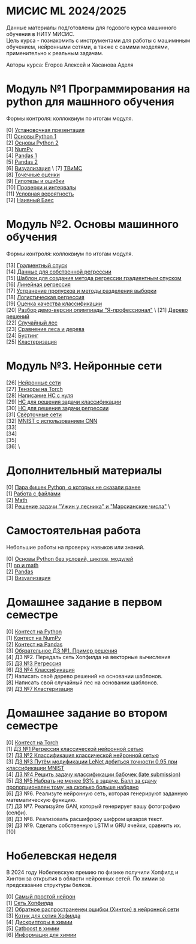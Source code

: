 # МИСИС ML 2024/2025

Данные материалы подготовлены для годового курса машинного обучения в НИТУ МИСИС. \
Цель курса - познакомить с инструментами для работы с машимнным обучением, нейронными сетями, а также с самими моделями, применительно к реальным задачам. 

Авторы курса: Егоров Алексей и Хасанова Аделя

# Модуль №1 Программирования на python для машнного обучения

Формы контроля: коллоквиум по итогам модуля.

[0] [Установочная презентация](https://github.com/ShadarRim/24MISISAI/blob/main/%D0%92%D0%B2%D0%B5%D0%B4%D0%B5%D0%BD%D0%B8%D0%B5%20ML%201.pptx) \
[1] [Основы Python 1](https://github.com/ShadarRim/24MISISAI/blob/main/00_%D0%9E%D1%81%D0%BD%D0%BE%D0%B2%D1%8B_Python_1.ipynb) \
[2] [Основы Python 2](https://github.com/ShadarRim/24MISISAI/blob/main/01_%D0%9E%D1%81%D0%BD%D0%BE%D0%B2%D1%8B_Python_2.ipynb) \
[3] [NumPy](https://github.com/ShadarRim/24MISISAI/blob/main/02_Numpy.ipynb) \
[4] [Pandas 1](https://github.com/ShadarRim/24MISISAI/blob/main/03_Pandas.ipynb) \
[5] [Pandas 2](https://github.com/ShadarRim/24MISISAI/blob/main/04_Pandas.ipynb) \
[6] [Визуализация](https://github.com/ShadarRim/24MISISAI/blob/main/05_%D0%92%D0%B8%D0%B7%D1%83%D0%B0%D0%BB%D0%B8%D0%B7%D0%B0%D1%86%D0%B8%D1%8F_(Matplotlib%2C_seaborn).ipynb) \
[7] [ТВиМС](https://github.com/ShadarRim/24MISISAI/blob/main/07_%D0%97%D0%BD%D0%B0%D0%BA%D0%BE%D0%BC%D1%81%D1%82%D0%B2%D0%BE%20%D1%81%20%D1%8D%D0%BB%D0%B5%D0%BC%D0%B5%D0%BD%D1%82%D0%B0%D0%BC%D0%B8%20%D0%A2%D0%92%D0%B8%D0%9C%D0%A1.ipynb) \
[8] [Точечные оценки](https://github.com/ShadarRim/24MISISAI/blob/main/08_%D0%A2%D0%BE%D1%87%D0%B5%D1%87%D0%BD%D1%8B%D0%B5%20%D0%BE%D1%86%D0%B5%D0%BD%D0%BA%D0%B8%20%D0%A2%D0%92%D0%B8%D0%9C%D0%A1.ipynb) \
[9] [Гипотезы и ошибки](https://github.com/ShadarRim/24MISISAI/blob/main/09_%D0%93%D0%B8%D0%BF%D0%BE%D1%82%D0%B5%D0%B7%D1%8B%20%D0%B8%20%D0%BE%D1%88%D0%B8%D0%B1%D0%BA%D0%B8.ipynb) \
[10] [Проверки и интервалы](https://github.com/ShadarRim/24MISISAI/blob/main/10_%D0%9F%D1%80%D0%BE%D0%B2%D0%B5%D1%80%D0%BA%D0%B8.ipynb) \
[11] [Условная вероятность](https://github.com/ShadarRim/24MISISAI/blob/main/13_%D0%A3%D1%81%D0%BB%D0%BE%D0%B2%D0%BD%D0%B0%D1%8F%20%D0%B2%D0%B5%D1%80%D0%BE%D1%8F%D1%82%D0%BD%D0%BE%D1%81%D1%82%D1%8C.ipynb) \
[12] [Наивный Баес](https://github.com/ShadarRim/24MISISAI/blob/main/11_%D0%9D%D0%B0%D0%B8%D0%B2%D0%BD%D1%8B%D0%B9_%D0%B1%D0%B0%D0%B5%D1%81.ipynb) 


# Модуль №2. Основы машинного обучения

Формы контроля: коллоквиум по итогам модуля.

[13] [Градиентный спуск](https://github.com/ShadarRim/24MISISAI/blob/main/14_%D0%93%D1%80%D0%B0%D0%B4%D0%B8%D0%B5%D0%BD%D1%82%D0%BD%D1%8B%D0%B9%20%D1%81%D0%BF%D1%83%D1%81%D0%BA.ipynb) \
[14] [Данные для собственной регрессии](https://github.com/ShadarRim/24MISISAI/blob/main/16_salary_data.csv) \
[15] [Шаблон для создания метода регрессии градиентным спуском](https://github.com/ShadarRim/24MISISAI/blob/main/15_LinReg_scratch.ipynb) \
[16] [Линейная регрессия](https://github.com/ShadarRim/24MISISAI/blob/main/17_%D0%9B%D0%B8%D0%BD%D0%B5%D0%B9%D0%BD%D1%8B%D0%B5_%D0%BC%D0%B5%D1%82%D0%BE%D0%B4%D1%8B_%D1%80%D0%B5%D0%B3%D1%80%D0%B5%D1%81%D1%81%D0%B8%D0%B8_%D0%9B%D0%B8%D0%BD%D0%B5%D0%B9%D0%BD%D0%B0%D1%8F_%D1%80%D0%B5%D0%B3%D1%80%D0%B5%D1%81%D1%81%D0%B8%D1%8F_1_1.ipynb) \
[17] [Устранение пропусков и методы разделения выборки](https://github.com/ShadarRim/24MISISAI/blob/main/18_%D0%9B%D0%B8%D0%BD%D0%B5%D0%B9%D0%BD%D1%8B%D0%B5_%D0%BC%D0%B5%D1%82%D0%BE%D0%B4%D1%8B_%D1%80%D0%B5%D0%B3%D1%80%D0%B5%D1%81%D1%81%D0%B8%D0%B8_%D0%9B%D0%B8%D0%BD%D0%B5%D0%B9%D0%BD%D0%B0%D1%8F_%D1%80%D0%B5%D0%B3%D1%80%D0%B5%D1%81%D1%81%D0%B8%D1%8F_2.ipynb) \
[18] [Логистическая регрессия](https://github.com/ShadarRim/24MISISAI/blob/main/19_%D0%9B%D0%BE%D0%B3%D0%B8%D1%81%D1%82%D0%B8%D1%87%D0%B5%D1%81%D0%BA%D0%B0%D1%8F_%D1%80%D0%B5%D0%B3%D1%80%D0%B5%D1%81%D1%81%D0%B8%D1%8F.ipynb) \
[19] [Оценка качества классификации](https://github.com/ShadarRim/24MISISAI/blob/main/20_%D0%9E%D1%86%D0%B5%D0%BD%D0%BA%D0%B0_%D0%BA%D0%B0%D1%87%D0%B5%D1%81%D1%82%D0%B2%D0%B0_%D0%BA%D0%BB%D0%B0%D1%81%D1%81%D0%B8%D1%84%D0%B8%D0%BA%D0%B0%D1%86%D0%B8%D0%B8.ipynb) \
[20] [Разбор демо-версии олимпиады "Я-профессионал"](https://github.com/ShadarRim/24MISISAI/blob/main/21_%D0%AF_%D0%BF%D1%80%D0%BE%D1%84%D0%B8_2024_(%D0%B4%D0%B5%D0%BC%D0%BE%D0%B2%D0%B5%D1%80%D1%81%D0%B8%D1%8F_%D0%98%D0%98).ipynb) \
[21] [Дерево решений](https://github.com/ShadarRim/24MISISAI/blob/main/22_%D0%94%D0%B5%D1%80%D0%B5%D0%B2%D0%BE_%D1%80%D0%B5%D1%88%D0%B5%D0%BD%D0%B8%D1%8F.ipynb) \
[22] [Случайный лес](https://github.com/ShadarRim/24MISISAI/blob/main/23_%D0%A1%D0%BB%D1%83%D1%87%D0%B0%D0%B9%D0%BD%D1%8B%D0%B9_%D0%BB%D0%B5%D1%81.ipynb) \
[23] [Сравнение леса и дерева](https://github.com/ShadarRim/24MISISAI/blob/main/24_%D0%A1%D1%80%D0%B0%D0%B2%D0%BD%D0%B5%D0%BD%D0%B8%D0%B5_%D0%BB%D0%B5%D1%81%D0%B0_%D0%B8_%D0%B4%D0%B5%D1%80%D0%B5%D0%B2%D0%B0_%2B_%D0%BF%D0%BE%D0%B4%D0%B1%D0%BE%D1%80_%D0%BF%D0%B0%D1%80%D0%B0%D0%BC%D0%B5%D1%82%D1%80%D0%BE%D0%B2.ipynb) \
[24] [Бустинг](https://github.com/ShadarRim/24MISISAI/blob/main/25_%D0%91%D1%83%D1%81%D1%82%D0%B8%D0%BD%D0%B3.ipynb) \
[25] [Кластеризация](https://github.com/ShadarRim/24MISISAI/blob/main/26_%D0%9A%D0%BB%D0%B0%D1%81%D1%82%D0%B5%D1%80%D0%B8%D0%B7%D0%B0%D1%86%D0%B8%D1%8F.ipynb)

# Модуль №3. Нейронные сети

[26] [Нейронные сети](https://github.com/ShadarRim/24MISISAI/blob/main/27_%D0%9D%D0%B5%D0%B9%D1%80%D0%BE%D0%BD%D0%BD%D1%8B%D0%B5%20%D1%81%D0%B5%D1%82%D0%B8.pptx)\
[27] [Тензоры на Torch](https://github.com/ShadarRim/24MISISAI/blob/main/28_%D0%A2%D0%B5%D0%BD%D0%B7%D0%BE%D1%80%D1%8B_Torch.ipynb)\
[28] [Написание НС с нуля](https://github.com/ShadarRim/24MISISAI/blob/main/29_%D0%9D%D0%B5%D0%B9%D1%80%D0%BE%D1%81%D0%B5%D1%82%D1%8C_%D1%81_%D0%BD%D1%83%D0%BB%D1%8F.ipynb)\
[29] [НС для решения задачи классификации](https://github.com/ShadarRim/24MISISAI/blob/main/30_%D0%9D%D0%A1_%D0%9A%D0%BB%D0%B0%D1%81%D1%81%D0%B8%D1%84%D0%B8%D0%BA%D0%B0%D1%86%D1%8F.ipynb)\
[30] [НС для решения задачи регрессии](https://github.com/ShadarRim/24MISISAI/blob/main/31_%D0%9D%D0%A1_%D0%A0%D0%B5%D0%B3%D1%80%D0%B5%D1%81%D1%81%D0%B8%D1%8F.ipynb)\
[31] [Свёрточные сети](https://github.com/ShadarRim/24MISISAI/blob/main/32_%D0%A1%D0%B2%D1%91%D1%80%D1%82%D0%BE%D1%87%D0%BD%D1%8B%D0%B5%20%D1%81%D0%B5%D1%82%D0%B8.pptx)\
[32] [MNIST c использованием CNN](https://github.com/ShadarRim/24MISISAI/blob/main/33_MNIST_CNN.ipynb)\
[33] []()\
[34] []()\
[35] []()\
[36] []()\

# Дополнительный материалы
[0] [Пара фишек Python, о которых не сказали ранее](https://github.com/ShadarRim/24MISISAI/blob/main/a00_%D0%9F%D0%B0%D1%80%D0%B0_%D1%84%D0%B8%D1%88%D0%B5%D0%BA.ipynb) \
[1] [Работа с файлами](https://github.com/ShadarRim/24MISISAI/blob/main/a01_%D0%A0%D0%B0%D0%B1%D0%BE%D1%82%D0%B0_%D1%81_%D1%84%D0%B0%D0%B9%D0%BB%D0%B0%D0%BC%D0%B8.ipynb) \
[2] [Math](https://github.com/ShadarRim/24MISISAI/blob/main/a02_%D0%9C%D0%BE%D0%B4%D1%83%D0%BB%D1%8C_math.ipynb) \
[3] [Решение задачи "Ужин у лесника" и "Марсианские числа"](https://ntcontest.ru/docs/7.%20%D0%9C%D0%B0%D1%82%D0%B5%D1%80%D0%B8%D0%B0%D0%BB%D1%8B%20%D0%B7%D0%B0%D0%B4%D0%B0%D0%BD%D0%B8%D0%B9%20%D0%98%D0%91%2023-24.pdf) \

# Самостоятельная работа

Небольшие работы на проверку навыков или знаний.

[0] [Основы Python без условий, циклов, модулей](https://contest.yandex.ru/contest/67826/enter) \
[1] [np и math](https://contest.yandex.ru/contest/68634/enter) \
[2] [Pandas](https://contest.yandex.ru/contest/69326/enter) \
[3] [Визуализация](https://github.com/ShadarRim/24MISISAI/blob/main/06_%D0%92%D0%B8%D0%B7%D1%83%D0%B0%D0%BB%D0%B8%D0%B7%D0%B0%D1%86%D0%B8%D1%8F_(%D1%81%D0%B0%D0%BC_%D1%80%D0%B0%D0%B1%D0%BE%D1%82%D0%B0).ipynb)

# Домашнее задание в первом семестре

[0] [Контест на Python](https://contest.yandex.ru/contest/67569/enter) \
[1] [Контест на NumPy](https://contest.yandex.ru/contest/67827/enter) \
[2] [Контест на Pandas](https://contest.yandex.ru/contest/68635/enter) \
[3] [Обязательное ДЗ №1. Пример решения](https://github.com/ShadarRim/24MISISAI/blob/main/12_%D0%9F%D1%80%D0%B8%D0%BC%D0%B5%D1%80%20%D1%80%D0%B5%D1%88%D0%B5%D0%BD%D0%B8%D1%8F%20%D0%BF%D0%B5%D1%80%D0%B2%D0%BE%D0%B3%D0%BE%20%D0%BE%D0%B1%D1%8F%D0%B7%D0%B0%D1%82%D0%B5%D0%BB%D1%8C%D0%BD%D0%BE%D0%B3%D0%BE%20%D0%B4%D0%B7.ipynb) \
[4] ДЗ №2. Передаль сеть Хопфилда на векторные вычисления \
[5] [ДЗ №3 Регрессия](https://www.kaggle.com/t/3178881f12204389933351e33670c500) \
[6] [ДЗ №4 Классификация](https://www.kaggle.com/competitions/passenger-satisfaction-2024/overview) \
[7] Написать своё дерево решений на основании шаблонов. \
[8] Написать свой случайный лес на основании шаблонов.  \
[9] [ДЗ №7 Кластеризация](https://www.kaggle.com/competitions/physical-activity-clustering/overview) 

# Домашнее задание во втором семестре

[0] [Контест на Torch](https://contest.yandex.ru/contest/74863/enter) \
[1] [ДЗ №1 Регрессия классической нейронной сетью](https://www.kaggle.com/t/3178881f12204389933351e33670c500) \
[2] [ДЗ №2 Классификация классической нейронной сетью](https://www.kaggle.com/competitions/passenger-satisfaction-2024/overview) \
[3] [ДЗ №3 Путём модификации LeNet добиться точности 0.95 при классификации MNIST](https://github.com/ShadarRim/MISIS_AI2_2024/blob/main/07_MNIST_CNN.ipynb) \
[4] [ДЗ №4 Решить задачу классификации бабочек (late submission)](https://www.kaggle.com/competitions/classification-of-butterflies)\
[5] [ДЗ №5 Набрать не менее 93% в задаче. Балл за сдачу пропорционален тому, на сколько больше набрано](https://www.kaggle.com/c/platesv2)\
[6] ДЗ №6. Реализуте нейронную сеть, которая генерируют заданную математическую функцию. \
[7] ДЗ №7. Реализуйте GAN, который генерирует вашу фотографию (селфи). \
[8] ДЗ №8. Реализовать расшифроку шифром цезарзя текст. \
[9] ДЗ №9. Сделать собственную LSTM и GRU ячейки, сравнить их. \
[10]

# Нобелевская неделя

В 2024 году Нобелевскую премию по физике получили Хопфилд и Хинтон за открытия в области нейронных сетей. По химии за предсказание структуры белков.

[0] [Самый простой нейрон](https://github.com/ShadarRim/24MISISAI/blob/main/n00_%D0%9E%D0%B1%D1%83%D1%87%D0%B5%D0%BD%D0%B8%D0%B5_%D0%B1%D0%B5%D0%B7_%D0%B3%D1%80%D0%B0%D0%B4%D0%B8%D0%B5%D0%BD%D1%82%D0%B0.ipynb) \
[1] [Сеть Хопфилда](https://github.com/ShadarRim/24MISISAI/blob/main/n03_%D0%A5%D0%BE%D0%BF%D1%84%D0%B8%D0%BB%D0%B4.ipynb) \
[2] [Обратное распространенеи ошибки (Хинтон) в нейронной сети](https://github.com/ShadarRim/24MISISAI/blob/main/n02_%D0%9D%D0%B5%D0%B9%D1%80%D0%BE%D1%81%D0%B5%D1%82%D1%8C_%D1%81_%D0%BD%D1%83%D0%BB%D1%8F.ipynb) \
[3] [Котик для сетия Хофилда](https://github.com/ShadarRim/24MISISAI/blob/main/n04_cat.jpg) \
[4] [Дискрипторы в химии](https://github.com/ShadarRim/24MISISAI/blob/main/n05_Cehm_Descr.ipynb) \
[5] [Catboost в химии](https://github.com/ShadarRim/24MISISAI/blob/main/n06_Chem_Catboost.ipynb) \
[6] [Информация для химии](https://github.com/ShadarRim/24MISISAI/blob/main/n07_data.xlsx) 